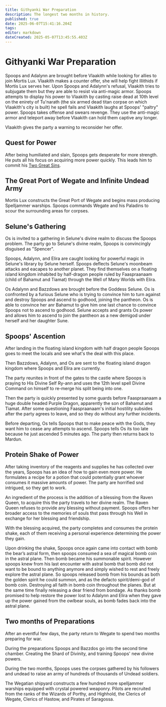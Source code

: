 ```yaml
---
title: Githyanki War Preparation
description: The longest two months in history.
published: true
date: 2025-06-07T15:41:16.204Z
tags: 
editor: markdown
dateCreated: 2025-05-07T13:45:55.403Z
---
```


# Githyanki War Preparation
Spoops and Adalynn are brought before Vlaakith while looking for allies to join Mortis Lux. Vlaakith makes a counter offer, she will help fight Illithids if Mortis Lux serves her. Upon Spoops and Adalynn's refusal, Vlaakith tries to subjugate them but they are able to resist via anti-magic armor. Spoops attempts to display his power to Vlaakith by casting raise dead at 10th level on the enirety of Tu'narath (the six armed dead titan corpse on which Vlaakith's city is built) he spell fails and Vlaakith laughs at Spoops' "paltry" power. Spoops takes offense and swears revenge. They use the anti-magic armor and teleport away before Vlaakith can hold them captive any longer.

Vlaakith gives the party a warning to reconsider her offer.




## Quest for Power
After being humiliated and slain, Spoops gets desperate for more strength. He puts all his focus on acquiring more power quickly. This leads him to commit his [Two Great Sins](/Events/the-great-sins-of-spoops).

## The Great Port of Wegate and Infinite Undead Army
Mortis Lux constructs the Great Port of Wegate and begins mass producing Spelljammer warships. Spoops commands Wegate and his Paladins to scour the surrounding areas for corpses.


## Selune's Gathering
Os is invited to a gathering in Selune's divine realm to discuss the Spoops problem. The party go to Selune's divine realm, Spoops is convincingly disguised as "Spencer". 

Spoops, Adalynn, and Elira are caught looking for powerful magic in Selune's library by Selune herself. Spoops deflects Selune's moonbeam attacks and eacapes to another planet. They find themselves on a floating island kingdom inhabited by half-dragon people ruled by Faaspraanaam (child of Bahamut and Tiamat) through the Well of Many Worlds with Elira.

Os Adalynn and Bazzdows are brought before the Goddess Selune. Os is confronted by a furious Selune who is trying to convince him to turn against and destroy Spoops and ascend to godhood, joining the pantheon. Os is able to convince her anr Bahamut to give him one last chance to convince Spoops not to ascend to godhood. Selune accepts and grants Os power and allows him to ascend to join the pantheon as a new demigod under herself and her daughter Sune.


## Spoops' Ascention 
After landing in the floating island kingdom with half dragon people Spoops goes to meet the locals and see what's the deal with this place.

Then Bazzdows, Adalynn, and Os are sent to the floating island dragon kingdom where Spoops and Elira are currently. 

The party reunites in front of the gates to the castle where Spoops is praying to His Divine Self Ry-ann and uses the 12th level spell Divine Command on himself to re-merge his split being into one.

Then the party is quickly presented by some guards before Faaspraanaam a huge double headed Purple Dragon, apparently the son of Bahamut and Tiamat. After some questioning Faaspraanaam's initial hostility subsides after the party agrees to leave, and so they do without any further incidents.

Before departing, Os tells Spoops that to make peace with the Gods, they want him to cease any attempts to ascend. Spoops tells Os its too late because he just ascended 5 minutes ago. The party then returns back to Mardun.

## Protein Shake of Power
After taking inventory of the reagents and supplies he has collected over the years, Spoops has an idea of how to gain even more power. He formulates a recipe for a potion that could potentially grant whoever consumes it massive amounts of power. The party are horrified snd intrigued, so they get to work.

An ingredient of the process is the addition of a blessing from the Raven Queen, to acquire this the party travels to her divine realm. The Raven Queen refuses to provide any blessing without payment. Spoops offers her broader access to the memories of souls thst pass through his Well in exchange for her blessing and friendship.

With the blessing acquired, the party completes and consumes the protein shake, each of them receiving a personal experience determining the power they gain.

Upon drinking the shake, Spoops once again came into contact with bomb the bear’s astral form, then spoops consumed a sea of magical bomb coin in the astral plane. Then bomb became his summonable spirit. However spoops knew from his last encounter with astral bomb that bomb did not want to be bound to anything anymore and simply wished to rest and freely explore the astral plane. So spoops released bomb from his bounds as both the golden spirit he could summon, and as the defacto spirit/demi-god of bomb coin. Destroying all faith in bomb coin throughout the planes. But at the same time finally releasing a dear friend from bondage. As thanks bomb promised to help restore the power lost to Adalynn and Elira when they gave up the power gained from the owlbear souls, as bomb fades back into the astral plane.



## Two months of Preparations

After an eventful few days, the party return to Wegate to spend two months preparing for war. 

During the preparations Spoops and Bazzdos go into the second time chamber. Creating the Shard of Divinity, and training Spoops' new divine powers.

During the two months, Spoops uses the corpses gathered by his followers and undead to raise an army of hundreds of thousands of Undead soldiers. 

The Wegatian shipyard constructs a few hundred more spelljammer warships equipped with crystal powered weaponry. Pilots are recruited from the ranks of the Wizards of Porthy, and Highhold, the Clerics of Wegate, Clerics of Hastow, and Pirates of Saragossa.
